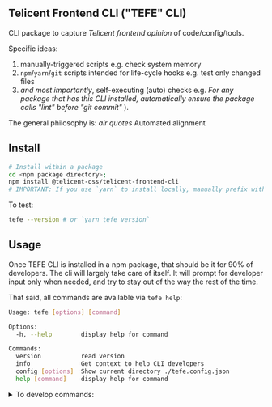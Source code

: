 ## Telicent Frontend CLI ("TEFE" CLI)

CLI package to capture _Telicent frontend opinion_ of code/config/tools.

Specific ideas:
1. manually-triggered scripts e.g. check system memory
2. `npm`/`yarn`/`git` scripts intended for life-cycle hooks e.g. test only changed files
3. _and most importantly_, self-executing (auto) checks e.g. _For any package that has this CLI installed, automatically ensure the package calls "lint" before "git commit"_ ).

The general philosophy is: _air quotes_ Automated alignment

## Install

```sh
# Install within a package
cd <npm package directory>;
npm install @telicent-oss/telicent-frontend-cli
# IMPORTANT: If you use `yarn` to install locally, manually prefix with "yarn" e.g. `yarn tefe`
```

To test:
```sh
tefe --version # or `yarn tefe version`
```

## Usage

Once TEFE CLI is installed in a npm package, that should be it for 90% of developers. The cli will largely take care of itself. It will prompt for developer input only when needed, and try to stay out of the way the rest of the time.

That said, all commands are available via `tefe help`:
<!-- help -->
```sh
Usage: tefe [options] [command]

Options:
  -h, --help        display help for command

Commands:
  version           read version
  info              Get context to help CLI developers
  config [options]  Show current directory ./tefe.config.json
  help [command]    display help for command

```
<!-- /help -->

<details>
  <summary>To develop commands:</summary>

This section explores how to modify the commands if the existing tefe commands do not meet your needs.

NOTE: CLI developer workflows require heavy use of _symlinks_ (via `npm link`).
It might help to familiarise yourself with the general process of
[building CLI tools](https://www.google.com/search?q=npm+cli+development+tutorial)

**Best Practices**:

When adding commands that are useful for all npm package repositories:
   - First, try to integrate these directly into this package for automation.
   - If that's not possible, check if the CLI's consumer repos have this feature. Warn them if they don't.
   - If the above two don't work out, just add the feature where it's needed.

**Key Point**: This CLI should always be easy to use. So, avoid dependencies on other packages or tools not commonly available. For example, don't use Deno (a JavaScript runtime) or rely too much on shell scripting, particularly for formatting or output ordering (which vary wildly).

**Why?**: The CLI might be used before running any npm/yarn install. Some tools, like `jq`, may not install or run correctly in all environments, like some cut-down CI linux distributions.

```sh
# To use (and develop) locally:
git clone git@telicent-oss/telicent-frontend-cli
cd telicent-frontend-cli
yarn link # creates symlink
# Sym-link/bin changes (e.g. package.json "bin" field) require:
yarn unlink && yarn link
```

Then for every local package you wish to use this cli:
```sh
cd <package>
yarn link @telicent-oss/telicent-frontend-cli
```

Or to use the package globally:
```sh
yarn global link @telicent-oss/telicent-frontend-cli
```
</details>
